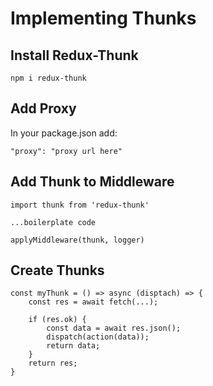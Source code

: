 # Implementing Thunks

## Install Redux-Thunk

```
npm i redux-thunk
```

## Add Proxy

In your package.json add:

```
"proxy": "proxy url here"
```

## Add Thunk to Middleware

```
import thunk from 'redux-thunk'

...boilerplate code

applyMiddleware(thunk, logger)
```

## Create Thunks

```
const myThunk = () => async (disptach) => {
    const res = await fetch(...);

    if (res.ok) {
        const data = await res.json();
        dispatch(action(data));
        return data;
    }
    return res;
}
```
